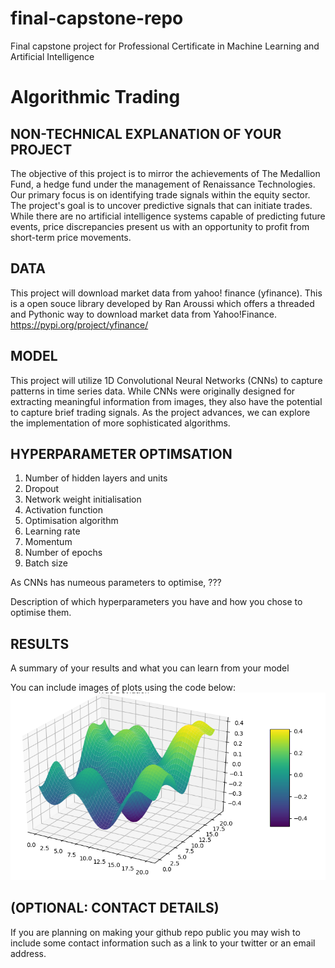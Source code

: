 # final-capstone-repo
Final capstone project for Professional Certificate in Machine Learning and Artificial Intelligence


# Algorithmic Trading


## NON-TECHNICAL EXPLANATION OF YOUR PROJECT
The objective of this project is to mirror the achievements of The Medallion Fund, a hedge fund under the management of Renaissance Technologies. Our primary focus is on identifying trade signals within the equity sector. The project's goal is to uncover predictive signals that can initiate trades. While there are no artificial intelligence systems capable of predicting future events, price discrepancies present us with an opportunity to profit from short-term price movements.


## DATA
This project will download market data from yahoo! finance (yfinance). This is a open souce library developed by Ran Aroussi which offers a threaded and Pythonic way to download market data from Yahoo!Finance. 
https://pypi.org/project/yfinance/


## MODEL 
This project will utilize 1D Convolutional Neural Networks (CNNs) to capture patterns in time series data. While CNNs were originally designed for extracting meaningful information from images, they also have the potential to capture brief trading signals. As the project advances, we can explore the implementation of more sophisticated algorithms.


## HYPERPARAMETER OPTIMSATION
1.	Number of hidden layers and units
2.	Dropout
3.	Network weight initialisation
4.	Activation function
5.	Optimisation algorithm
6.	Learning rate
7.	Momentum
8.	Number of epochs
9.	Batch size

As CNNs has numeous parameters to optimise, ???

Description of which hyperparameters you have and how you chose to optimise them. 

## RESULTS
A summary of your results and what you can learn from your model 

You can include images of plots using the code below:
![Screenshot](image.png)

## (OPTIONAL: CONTACT DETAILS)
If you are planning on making your github repo public you may wish to include some contact information such as a link to your twitter or an email address.

